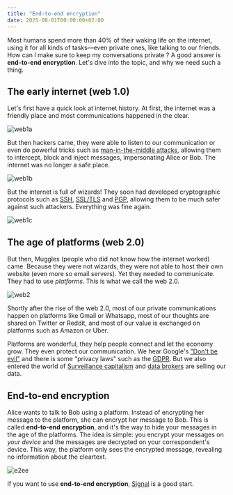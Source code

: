 ```yaml
---
title: "End-to-end encryption"
date: 2025-08-01T00:00:00+02:00
---
```


<!-- introduction -->

Most humans spend more than 40% of their waking life on the internet, using it
for all kinds of tasks—even private ones, like talking to our friends. How can
I make sure to keep my conversations private ? A good answer is **end-to-end
encryption**. Let's dive into the topic, and why we need such a thing.

## The early internet (web 1.0)

Let's first have a quick look at internet history. At first, the internet was a
friendly place and most communications happened in the clear.

![web1a](/web1a.svg)

But then hackers came, they were able to listen to our communication or even do
powerful tricks such as [man-in-the-middle
attacks](https://en.wikipedia.org/wiki/Man-in-the-middle_attack), allowing them
to intercept, block and inject messages, impersonating Alice or Bob. The
internet was no longer a safe place.

![web1b](/web1b.svg)

But the internet is full of wizards! They soon had developed cryptographic
protocols such as [SSH](https://en.wikipedia.org/wiki/Secure_Shell),
[SSL/TLS](https://en.wikipedia.org/wiki/Transport_Layer_Security) and
[PGP](https://en.wikipedia.org/wiki/Pretty_Good_Privacy), allowing them to be
much safer against such attackers. Everything was fine again.

![web1c](/web1c.svg)

## The age of platforms (web 2.0)

But then, Muggles (people who did not know how the internet worked) came.
Because they were not wizards, they were not able to host their own website
(even more so email servers). Yet they needed to communicate. They had to use
_platforms_. This is what we call the web 2.0.

![web2](/web2.svg)

Shortly after the rise of the web 2.0, most of our private communications
happen on platforms like Gmail or Whatsapp, most of our thoughts are shared on
Twitter or Reddit, and most of our value is exchanged on platforms such as
Amazon or Uber.

Platforms are wonderful, they help people connect and let the economy grow.
They even protect our communication. We hear Google's ["Don't be
evil"](https://en.wikipedia.org/wiki/Don%27t_be_evil) and there is some
"privacy laws" such as the
[GDPR](https://en.wikipedia.org/wiki/General_Data_Protection_Regulation). But
we also entered the world of [Surveillance
capitalism](https://en.wikipedia.org/wiki/Surveillance_capitalism) and [data
brokers](https://en.wikipedia.org/wiki/Data_broker) are selling our data.

## End-to-end encryption

Alice wants to talk to Bob using a platform. Instead of encrypting her message
to the platform, she can encrypt her message to Bob. This is called
**end-to-end encryption**, and it's the way to hide your messages in the age of
the platforms. The idea is simple: you encrypt your messages on _your device_
and the messages are decrypted on your correspondent's device. This way, the
platform only sees the encrypted message, revealing no information about the
cleartext.

![e2ee](/e2ee.svg)

If you want to use **end-to-end encryption**, [Signal](https://signal.org/) is
a good start.
